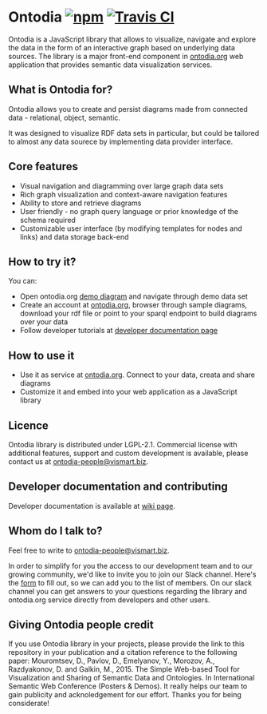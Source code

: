 # Ontodia [![npm](https://img.shields.io/npm/v/ontodia.svg)](https://www.npmjs.com/package/ontodia) [![Travis CI](https://img.shields.io/travis/ontodia-org/ontodia.svg)](https://travis-ci.org/ontodia-org/ontodia) #

Ontodia is a JavaScript library that allows to visualize, navigate and explore the data in the form of an interactive graph based on underlying data sources. The library is a major front-end component in <a href="http://ontodia.org">ontodia.org</a> web application that provides semantic data visualization services.

## What is Ontodia for?

Ontodia allows you to create and persist diagrams made from connected data - relational, object, semantic.

It was designed to visualize RDF data sets in particular, but could be tailored to almost any data sourece by implementing data provider interface.  

## Core features

- Visual navigation and diagramming over large graph data sets
- Rich graph visualization and context-aware navigation features  
- Ability to store and retrieve diagrams
- User friendly - no graph query language or prior knowledge of the schema required
- Customizable user interface (by modifying templates for nodes and links) and data storage back-end 

## How to try it?

You can: 
- Open ontodia.org [demo diagram](http://app.ontodia.org/diagram?sharedDiagram=49689f29-82bc-405d-b5f6-33507f1c1444) and navigate through demo data set
- Create an account at [ontodia.org](http://app.ontodia.org/register), browser through sample diagrams, download your rdf file or point to your sparql endpoint to build diagrams over your data
- Follow developer tutorials at [developer documentation page](https://github.com/ontodia-org/ontodia/wiki)

## How to use it

- Use it as service at [ontodia.org](http://ontodia.org). Connect to your data, creata and share diagrams
- Customize it and embed into your web application as a JavaScript library

## Licence

Ontodia library is distributed under LGPL-2.1. Commercial license with additional features, support and custom development is available, please contact us at [ontodia-people@vismart.biz](ontodia-people@vismart.biz).   


## Developer documentation and contributing

Developer documentation is available at [wiki page](https://github.com/ontodia-org/ontodia/wiki).

## Whom do I talk to? ##

Feel free to write to [ontodia-people@vismart.biz](mailto:ontodia-people@vismart.biz).

In order to simplify for you the access to our development team and to our growing community, we'd like to invite you to join our Slack channel. Here's the [form](https://goo.gl/forms/mfKFRRNU9ToHxGGM2) to fill out, so we can add you to the list of members. On our slack channel you can get answers to your questions regarding the library and ontodia.org service directly from developers and other users.

## Giving Ontodia people credit

If you use Ontodia library in your projects, please provide the link to this repository in your publication and a citation reference to the following paper: 
Mouromtsev, D., Pavlov, D., Emelyanov, Y., Morozov, A., Razdyakonov, D. and Galkin, M., 2015. The Simple Web-based Tool for Visualization and Sharing of Semantic Data and Ontologies. In International Semantic Web Conference (Posters & Demos).
It really helps our team to gain publicity and acknoledgement for our effort.
Thanks you for being considerate!
